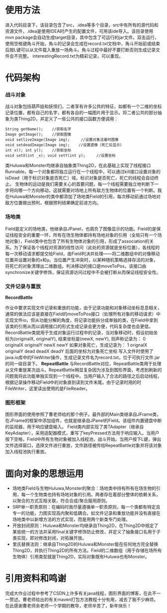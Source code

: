 # 使用方法

进入代码目录下，该目录包含了src，.idea等多个目录，src中有所有的源代码和资源文件，.idea是使用IDEA时产生的配置文件，可用该ide导入。该目录使用mvn package会自动生成target目录，其中包含了可运行的jar文件。双击运行，使用空格键角斗开始，角斗的记录会生成在record.txt文档中，角斗开始前或结束后按L键可以从文件载入重放一场角斗。角斗过程中最好不要打断否则生成记录文件会不完整。
interestingRecord.txt为精彩记录，可以重现。

# 代码架构

### 战斗对象

战斗对象包括葫芦娃和妖怪们，二者享有许多公共的特征，如都有一个二维的坐标记录位置，都有自己的名字，都有各自的一幅图片用于显示。将二者公共的部分抽象为类Thing2D，并定义了一些公共的接口函数方便调用：
```
String getName();    //获取名字
Image getImage();    //获取图像
void setliveImage(Image img);     //设置对象活着时图像
void setdeadImage(Image img);    //设置遗像（死亡后显示）
int x(); int y();    //获取坐标
void setX(int _x); void setY(int y);     //设置坐标
```
类Huluwa和Monster均继承自抽象类Thing2D，在此基础上实现了线程接口Runnable，每一个对象都将独立运行在一个线程中，可以通过kill接口设置对象的isDead（用于标识对象是否死亡）域，标识对象是否死亡，死亡的线程会自动终止。
生物体的运动是我们需要关心的首要问题，每一个线程需要独立地判断下一步将向哪一个方向移动，这就需要对场地上所有敌方生物体的位置有一个判断。我在Huluwa和Monster的类中都添加了场地类Field的引用，每次移动前通过场地对敌方位置做出预判，根据预判结果确定前进方向。

### 场地类

Field是定义的场地类，他继承自JPanel，也肩负了图像显示的功能。Field的是保证线程安全的重要一环，所有在场生物体都持有场地对象的引用（全局只有一个场地对象），Field类中也包含了所有生物体对象的引用，形成了association的关系。为了保证各个线程对资源的线性访问（此处的资源就是坐标位置），各线程的每一次移动请求都提交给Field，由Field判决并处理——将二维数组中的对像移动位置并设置对象的x和y。当位置产生冲突时，以某种随机策略选择存活的对象，将死亡的对象清理出二维数组。判决移动的接口是moveToPos，该接口由synchronize关键字修饰，保证资源访问过程中不会被打断从而保证线程安全性。

### 文件记录与重放

**RecordBattle**

作业中要求实现文件记录和重放的功能，由于记录功能和对象移动坐标息息相关，通常的做法应该是直接在Field的moveToPos接口（处理所有对象的移动请求）中实现文件io，但从功能分解的角度，将记录功能拆分成单独的类，在Field中拿到该类的引用从而以调用接口的形式生成记录会更方便，代码复杂度也会更低。
RecordBattle类就用于生成对象运行过程中的记录，当对象移动时，假设初始坐标为(originalX, originalY), 结束坐标是(newX, newY), 则声称记录为：
0 originalX originalY newX newY
如果对象死亡，生成记录为：
1 orignalX originalY dead deadX deadY
后面的坐标为对象死亡坐标
写入文件时使用了java.io库中的FileWriter操作，生成记录文件名为record.txt，位于可执行文件.jar的同一级目录下。
**RepeatBattle**
与RecordBattle对应，RepeatBattle类用于处理从文件重放某次战斗。RepeatBattle稍显复杂因为涉及到图形界面，考虑到刷新的问题我将此功能单独实现到一个线程中。当用户输入了合法的路径之后启动线程，根据记录操作移动Field中的对象直到读到文件末尾。由于记录时用的时FileWriter，这里读出使用的是FileReader。

### 图形框架

图形界面的使用参照了曹老师给的那个例子。最外部的Main类继承自JFrame类，在JFrame的框架中添加组件，也就是继承自JPanel的Field。该组件内置键盘中断的监视器，用于响应键盘输入。
Field类内部实现了类TAdapter（继承自KeyAdapter），采用适配器模式，重写了keyPressed方法用于响应输入。当用户按下空格，Field中所有生物对象被加入线程池，战斗开始。当用户按下L键，弹出文件选择窗口，选择文件进行重放，文件路径被传给RepeatBattle对象并将该对象加入线程池执行重放。

# 面向对象的思想运用
+ 场地类Field与生物Huluwa,Monster的聚合：场地类中持有所有在场生物的引用，每一个生物类也持有场地对象的引用。两者存在着部分整体的依赖关系，以聚合的方式互相关联，符合合成/聚合服用原则。
+ SRP单一职责原则：在编码时我尽量遵循单一职责原则，每一个类都有特定且专一的功能，力图实现高内聚和低耦合。如文件记录和重放功能并没有直接在场地类中以新增方法的方式实现，而是用两个新类专门处理。
+ 开放封闭原则：Huluwa和Monster均继承自Thing2D，在Thing2D中规定了某些统一的方法并采用final关键字修饰防止修改，并定义了抽象接口名用于子类实现，即对修改封闭，对拓展开放。
+ 里氏替换法则：继承自Thing2D的Huluwa和Monster能在任何地方完全替换Thing2D，并执行Thing2D的所有方法。Field的二维数组（用于存储在场所有生物体）引用类型就是Thing2D，实际对象既有Huluwa也有Monster。


# 引用资料和鸣谢

完成大作业过程中参考了CSDN上许多有关java线程，图形界面的博客，在此不一一赘述。曹老师给出的有关maven打包方法教程十分有用，减去了我不少麻烦。在此感谢曹老师余老师一个学期的教导，老师辛苦了，新年快乐！